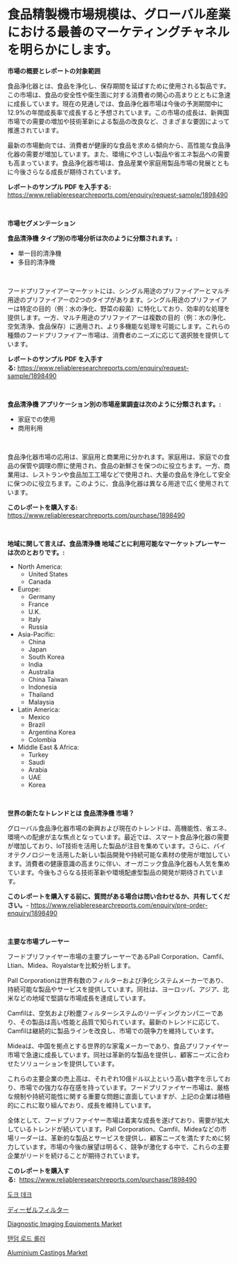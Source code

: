 <p><h1>食品精製機市場規模は、グローバル産業における最善のマーケティングチャネルを明らかにします。</h1></p><p><strong>市場の概要とレポートの対象範囲</strong></p>
<p><p>食品浄化器とは、食品を浄化し、保存期間を延ばすために使用される製品です。この市場は、食品の安全性や衛生面に対する消費者の関心の高まりとともに急速に成長しています。現在の見通しでは、食品浄化器市場は今後の予測期間中に12.9%の年間成長率で成長すると予想されています。この市場の成長は、新興国市場での需要の増加や技術革新による製品の改良など、さまざまな要因によって推進されています。</p><p>最新の市場動向では、消費者が健康的な食品を求める傾向から、高性能な食品浄化器の需要が増加しています。また、環境にやさしい製品や省エネ製品への需要も高まっています。食品浄化器市場は、食品産業や家庭用製品市場の発展とともに今後さらなる成長が期待されています。</p></p>
<p><strong>レポートのサンプル PDF を入手する:</strong> <a href="https://www.reliableresearchreports.com/enquiry/request-sample/1898490">https://www.reliableresearchreports.com/enquiry/request-sample/1898490</a></p>
<p>&nbsp;</p>
<p><strong>市場セグメンテーション</strong></p>
<p><strong>食品清浄機 タイプ別の市場分析は次のように分類されます。:</strong></p>
<p><ul><li>単一目的清浄機</li><li>多目的清浄機</li></ul></p>
<p>&nbsp;</p>
<p><p>フードプリファイアーマーケットには、シングル用途のプリファイアーとマルチ用途のプリファイアーの2つのタイプがあります。シングル用途のプリファイアーは特定の目的（例：水の浄化、野菜の殺菌）に特化しており、効率的な処理を提供します。一方、マルチ用途のプリファイアーは複数の目的（例：水の浄化、空気清浄、食品保存）に適用され、より多機能な処理を可能にします。これらの種類のフードプリファイアー市場は、消費者のニーズに応じて選択肢を提供しています。</p></p>
<p><strong>レポートのサンプル PDF を入手する:</strong>&nbsp;<a href="https://www.reliableresearchreports.com/enquiry/request-sample/1898490">https://www.reliableresearchreports.com/enquiry/request-sample/1898490</a></p>
<p>&nbsp;</p>
<p><strong> 食品清浄機 アプリケーション別の市場産業調査は次のように分類されます。:</strong></p>
<p><ul><li>家庭での使用</li><li>商用利用</li></ul></p>
<p>&nbsp;</p>
<p><p>食品浄化器市場の応用は、家庭用と商業用に分かれます。家庭用は、家庭での食品の保管や調理の際に使用され、食品の新鮮さを保つのに役立ちます。一方、商業用は、レストランや食品加工工場などで使用され、大量の食品を浄化して安全に保つのに役立ちます。このように、食品浄化器は異なる用途で広く使用されています。</p></p>
<p><strong>このレポートを購入する:</strong>&nbsp; <a href="https://www.reliableresearchreports.com/purchase/1898490">https://www.reliableresearchreports.com/purchase/1898490</a></p>
<p>&nbsp;</p>
<p><strong>地域に関して言えば、食品清浄機 地域ごとに利用可能なマーケットプレーヤーは次のとおりです。:</strong></p>
<p><ul>
    <li>
        North America:
        <ul>
            <li>United States</li>
            <li>Canada</li>
        </ul>
    </li>
    <li>
        Europe:
        <ul>
            <li>Germany</li>
            <li>France</li>
            <li>U.K.</li>
            <li>Italy</li>
            <li>Russia</li>
        </ul>
    </li>
    <li>
        Asia-Pacific:
        <ul>
            <li>China</li>
            <li>Japan</li>
            <li>South Korea</li>
            <li>India</li>
            <li>Australia</li>
            <li>China Taiwan</li>
            <li>Indonesia</li>
            <li>Thailand</li>
            <li>Malaysia</li>
        </ul>
    </li>
    <li>
        Latin America:
        <ul>
            <li>Mexico</li>
            <li>Brazil</li>
            <li>Argentina Korea</li>
            <li>Colombia</li>
        </ul>
    </li>
    <li>
        Middle East & Africa:
        <ul>
            <li>Turkey</li>
            <li>Saudi</li>
            <li>Arabia</li>
            <li>UAE</li>
            <li>Korea</li>
        </ul>
    </li>
    </ul></p>
<p>&nbsp;</p>
<p><strong>世界の新たなトレンドとは 食品清浄機 市場？</strong></p>
<p><p>グローバル食品浄化器市場の新興および現在のトレンドは、高機能性、省エネ、環境への配慮が主な焦点となっています。最近では、スマート食品浄化器の需要が増加しており、IoT技術を活用した製品が注目を集めています。さらに、バイオテクノロジーを活用した新しい製品開発や持続可能な素材の使用が増加しています。消費者の健康意識の高まりに伴い、オーガニック食品浄化器も人気を集めています。今後もさらなる技術革新や環境配慮型製品の開発が期待されています。</p></p>
<p><strong>このレポートを購入する前に、質問がある場合は問い合わせるか、共有してください。</strong>- <a href="https://www.reliableresearchreports.com/enquiry/pre-order-enquiry/1898490">https://www.reliableresearchreports.com/enquiry/pre-order-enquiry/1898490</a></p>
<p>&nbsp;</p>
<p><strong>主要な市場プレーヤー</strong></p>
<p><p>フードプリファイヤー市場の主要プレーヤーであるPall Corporation、Camfil、Ltian、Midea、Royalstarを比較分析します。 </p><p>Pall Corporationは世界有数のフィルターおよび浄化システムメーカーであり、持続可能な製品やサービスを提供しています。同社は、ヨーロッパ、アジア、北米などの地域で堅調な市場成長を達成しています。 </p><p>Camfilは、空気および粉塵フィルターシステムのリーディングカンパニーであり、その製品は高い性能と品質で知られています。最新のトレンドに応じて、Camfilは継続的に製品ラインを改良し、市場での競争力を維持しています。 </p><p>Mideaは、中国を拠点とする世界的な家電メーカーであり、食品プリファイヤー市場で急速に成長しています。同社は革新的な製品を提供し、顧客ニーズに合わせたソリューションを提供しています。 </p><p>これらの主要企業の売上高は、それぞれ10億ドル以上という高い数字を示しており、市場での強力な存在感を持っています。フードプリファイヤー市場は、厳格な規制や持続可能性に関する重要な問題に直面していますが、上記の企業は積極的にこれに取り組んでおり、成長を維持しています。 </p><p>全体として、フードプリファイヤー市場は着実な成長を遂げており、需要が拡大しているトレンドが続いています。Pall Corporation、Camfil、Mideaなどの市場リーダーは、革新的な製品とサービスを提供し、顧客ニーズを満たすために努力しています。市場の今後の展望は明るく、競争が激化する中で、これらの主要企業がリードを続けることが期待されています。</p></p>
<p><strong>このレポートを購入する:</strong>&nbsp;&nbsp;<a href="https://www.reliableresearchreports.com/purchase/1898490">https://www.reliableresearchreports.com/purchase/1898490</a></p>
<p><p><a href="https://medium.com/@kellylyncyh543964/%EB%8F%84%ED%81%AC-%EB%8D%B0%ED%82%B9-%EC%8B%9C%EC%9E%A5%EC%9D%80-%EC%8B%9C%EC%9E%A5-%EC%A0%90%EC%9C%A0%EC%9C%A8-%EC%8B%9C%EC%9E%A5-%ED%8A%B8%EB%A0%8C%EB%93%9C-%EB%B0%8F-%EC%8B%9C%EC%9E%A5-%EC%84%B1%EC%9E%A5%EC%97%90-%EB%8C%80%ED%95%9C-%EC%A0%95%EB%B3%B4%EB%A5%BC-%EC%A0%9C%EA%B3%B5%ED%95%A9%EB%8B%88%EB%8B%A4-98c3682ee5d1">도크 데크</a></p><p><a href="https://github.com/joaejkdzgyljvo6/Market-Research-Report-List-1/blob/main/1510054194255.md">ディーゼルフィルター</a></p><p><a href="https://issuu.com/reportprime-2/docs/diagnostic-imaging-equipments-market-size-2030.ppt">Diagnostic Imaging Equipments Market</a></p><p><a href="https://github.com/vsap75a286l/Market-Research-Report-List-1/blob/main/7806631193979.md">탠덤 로드 롤러</a></p><p><a href="https://github.com/johnbach50/Market-Research-Report-List-2/blob/main/aluminium-castings-market.md">Aluminium Castings Market</a></p></p>